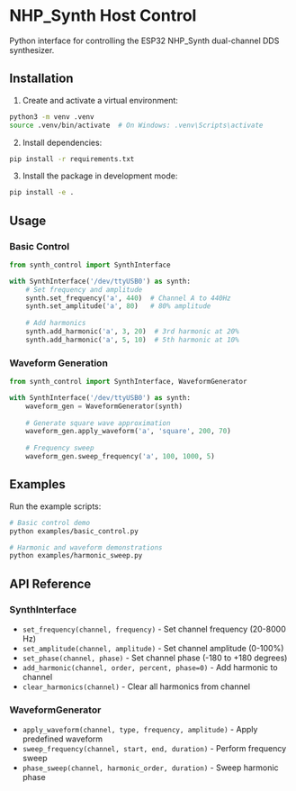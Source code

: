 # NHP_Synth Host Control

Python interface for controlling the ESP32 NHP_Synth dual-channel DDS synthesizer.

## Installation

1. Create and activate a virtual environment:
```bash
python3 -m venv .venv
source .venv/bin/activate  # On Windows: .venv\Scripts\activate
```

2. Install dependencies:
```bash
pip install -r requirements.txt
```

3. Install the package in development mode:
```bash
pip install -e .
```

## Usage

### Basic Control

```python
from synth_control import SynthInterface

with SynthInterface('/dev/ttyUSB0') as synth:
    # Set frequency and amplitude
    synth.set_frequency('a', 440)  # Channel A to 440Hz
    synth.set_amplitude('a', 80)   # 80% amplitude
    
    # Add harmonics
    synth.add_harmonic('a', 3, 20)  # 3rd harmonic at 20%
    synth.add_harmonic('a', 5, 10)  # 5th harmonic at 10%
```

### Waveform Generation

```python
from synth_control import SynthInterface, WaveformGenerator

with SynthInterface('/dev/ttyUSB0') as synth:
    waveform_gen = WaveformGenerator(synth)
    
    # Generate square wave approximation
    waveform_gen.apply_waveform('a', 'square', 200, 70)
    
    # Frequency sweep
    waveform_gen.sweep_frequency('a', 100, 1000, 5)
```

## Examples

Run the example scripts:

```bash
# Basic control demo
python examples/basic_control.py

# Harmonic and waveform demonstrations
python examples/harmonic_sweep.py
```

## API Reference

### SynthInterface

- `set_frequency(channel, frequency)` - Set channel frequency (20-8000 Hz)
- `set_amplitude(channel, amplitude)` - Set channel amplitude (0-100%)
- `set_phase(channel, phase)` - Set channel phase (-180 to +180 degrees)
- `add_harmonic(channel, order, percent, phase=0)` - Add harmonic to channel
- `clear_harmonics(channel)` - Clear all harmonics from channel

### WaveformGenerator

- `apply_waveform(channel, type, frequency, amplitude)` - Apply predefined waveform
- `sweep_frequency(channel, start, end, duration)` - Perform frequency sweep
- `phase_sweep(channel, harmonic_order, duration)` - Sweep harmonic phase

